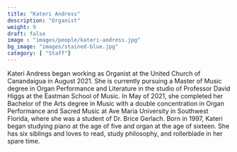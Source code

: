 ```yaml
---
title: "Kateri Andress"
description: "Organist"
weight: 9
draft: false
image : "images/people/kateri-andress.jpg"
bg_image: "images/stained-blue.jpg"
category: [ "Staff"]
---
```


Kateri Andress began working as Organist at the United Church of Canandaigua in August 2021. She is currently pursuing a Master of Music degree in Organ Performance and Literature in the studio of Professor David Higgs at the Eastman School of Music. In May of 2021, she completed her Bachelor of the Arts degree in Music with a double concentration in Organ Performance and Sacred Music at Ave Maria University in Southwest Florida, where she was a student of Dr. Brice Gerlach. Born in 1997, Kateri began studying piano at the age of five and organ at the age of sixteen. She has six siblings and loves to read, study philosophy, and rollerblade in her spare time.
